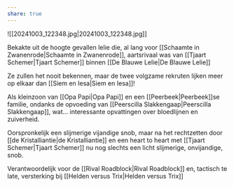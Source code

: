 ```yaml
---
share: true
---
```

![[20241003_122348.jpg|20241003_122348.jpg]]

Bekakte uit de hoogte gevallen lelie die, al lang voor [[Schaamte in Zwanenrode|Schaamte in Zwanenrode]], aartsrivaal was van [[Tjaart Schemer|Tjaart Schemer]] binnen [[De Blauwe Lelie|De Blauwe Lelie]]

Ze zullen het nooit bekennen, maar de twee volgzame rekruten lijken meer op elkaar dan [[Siem en Iesa|Siem en Iesa]]!

Als kleinzoon van [[Opa Papi|Opa Papi]] en een [[Peerbeek|Peerbeek]]se familie, ondanks de opvoeding van [[Peerscilla Slakkengaap|Peerscilla Slakkengaap]], wat... interessante opvattingen over bloedlijnen en zuiverheid.

Oorspronkelijk een slijmerige vijandige snob, maar na het rechtzetten door [[de Kristalliantie|de Kristalliantie]] en een heart to heart met [[Tjaart Schemer|Tjaart Schemer]] nu nog slechts een licht slijmerige, onvijandige, snob.

Verantwoordelijk voor de
[[Rival Roadblock|Rival Roadblock]] en, tactisch te late, versterking bij [[Helden versus Trix|Helden versus Trix]]
